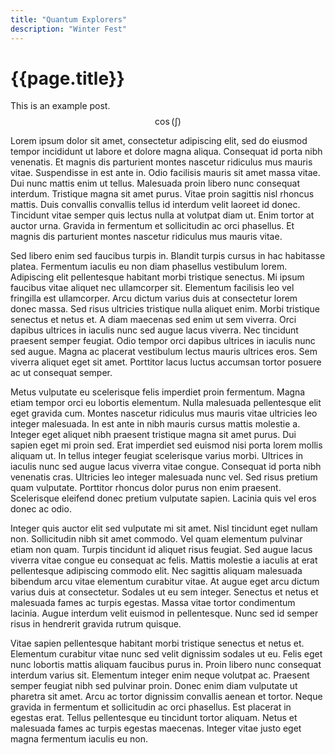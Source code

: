 ```yaml
---
title: "Quantum Explorers"
description: "Winter Fest"
---
```


# {{page.title}}

This is an example post.  $$\cos({\int})$$

Lorem ipsum dolor sit amet, consectetur adipiscing elit, sed do eiusmod tempor incididunt ut labore et dolore magna aliqua. Consequat id porta nibh venenatis. Et magnis dis parturient montes nascetur ridiculus mus mauris vitae. Suspendisse in est ante in. Odio facilisis mauris sit amet massa vitae. Dui nunc mattis enim ut tellus. Malesuada proin libero nunc consequat interdum. Tristique magna sit amet purus. Vitae proin sagittis nisl rhoncus mattis. Duis convallis convallis tellus id interdum velit laoreet id donec. Tincidunt vitae semper quis lectus nulla at volutpat diam ut. Enim tortor at auctor urna. Gravida in fermentum et sollicitudin ac orci phasellus. Et magnis dis parturient montes nascetur ridiculus mus mauris vitae.

Sed libero enim sed faucibus turpis in. Blandit turpis cursus in hac habitasse platea. Fermentum iaculis eu non diam phasellus vestibulum lorem. Adipiscing elit pellentesque habitant morbi tristique senectus. Mi ipsum faucibus vitae aliquet nec ullamcorper sit. Elementum facilisis leo vel fringilla est ullamcorper. Arcu dictum varius duis at consectetur lorem donec massa. Sed risus ultricies tristique nulla aliquet enim. Morbi tristique senectus et netus et. A diam maecenas sed enim ut sem viverra. Orci dapibus ultrices in iaculis nunc sed augue lacus viverra. Nec tincidunt praesent semper feugiat. Odio tempor orci dapibus ultrices in iaculis nunc sed augue. Magna ac placerat vestibulum lectus mauris ultrices eros. Sem viverra aliquet eget sit amet. Porttitor lacus luctus accumsan tortor posuere ac ut consequat semper.

Metus vulputate eu scelerisque felis imperdiet proin fermentum. Magna etiam tempor orci eu lobortis elementum. Nulla malesuada pellentesque elit eget gravida cum. Montes nascetur ridiculus mus mauris vitae ultricies leo integer malesuada. In est ante in nibh mauris cursus mattis molestie a. Integer eget aliquet nibh praesent tristique magna sit amet purus. Dui sapien eget mi proin sed. Erat imperdiet sed euismod nisi porta lorem mollis aliquam ut. In tellus integer feugiat scelerisque varius morbi. Ultrices in iaculis nunc sed augue lacus viverra vitae congue. Consequat id porta nibh venenatis cras. Ultricies leo integer malesuada nunc vel. Sed risus pretium quam vulputate. Porttitor rhoncus dolor purus non enim praesent. Scelerisque eleifend donec pretium vulputate sapien. Lacinia quis vel eros donec ac odio.

Integer quis auctor elit sed vulputate mi sit amet. Nisl tincidunt eget nullam non. Sollicitudin nibh sit amet commodo. Vel quam elementum pulvinar etiam non quam. Turpis tincidunt id aliquet risus feugiat. Sed augue lacus viverra vitae congue eu consequat ac felis. Mattis molestie a iaculis at erat pellentesque adipiscing commodo elit. Nec sagittis aliquam malesuada bibendum arcu vitae elementum curabitur vitae. At augue eget arcu dictum varius duis at consectetur. Sodales ut eu sem integer. Senectus et netus et malesuada fames ac turpis egestas. Massa vitae tortor condimentum lacinia. Augue interdum velit euismod in pellentesque. Nunc sed id semper risus in hendrerit gravida rutrum quisque.

Vitae sapien pellentesque habitant morbi tristique senectus et netus et. Elementum curabitur vitae nunc sed velit dignissim sodales ut eu. Felis eget nunc lobortis mattis aliquam faucibus purus in. Proin libero nunc consequat interdum varius sit. Elementum integer enim neque volutpat ac. Praesent semper feugiat nibh sed pulvinar proin. Donec enim diam vulputate ut pharetra sit amet. Arcu ac tortor dignissim convallis aenean et tortor. Neque gravida in fermentum et sollicitudin ac orci phasellus. Est placerat in egestas erat. Tellus pellentesque eu tincidunt tortor aliquam. Netus et malesuada fames ac turpis egestas maecenas. Integer vitae justo eget magna fermentum iaculis eu non.
